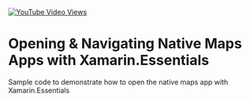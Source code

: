 [![YouTube Video Views](https://img.shields.io/youtube/views/JVpYYgNJgTI?style=social)](https://www.youtube.com/watch?v=JVpYYgNJgTI)

# Opening & Navigating Native Maps Apps with Xamarin.Essentials
Sample code to demonstrate how to open the native maps app with Xamarin.Essentials
